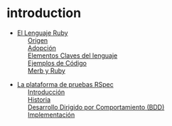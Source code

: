 # introduction

 <ul class='toc'><li><a href='/es/introduction/ruby'>El Lenguaje Ruby</a><ul style='list-style: none;'><li><a href='/es/introduction/ruby#origin'>Origen</a></li><li><a href='/es/introduction/ruby#adoption'>Adopción</a></li><li><a href='/es/introduction/ruby#key-elements'>Elementos Claves del lenguaje</a></li><li><a href='/es/introduction/ruby#code-examples'>Ejemplos de Código</a></li><li><a href='/es/introduction/ruby#merb-and-ruby'>Merb y Ruby</a></li></ul></li></ul>

<ul class='toc'><li><a href='/es/introduction/rspec'>La plataforma de pruebas RSpec</a><ul style='list-style: none;'><li><a href='/es/introduction/rspec#introducción'>Introducción</a></li><li><a href='/es/introduction/rspec#historia'>Historia</a></li><li><a href='/es/introduction/rspec#desarrollo_dirigido_por_comportamiento_bdd'>Desarrollo Dirigido por Comportamiento (<abbr title='Behavior Driven Development'>BDD</abbr>)</a></li><li><a href='/es/introduction/rspec#implementación'>Implementación</a></li></ul></li></ul> 